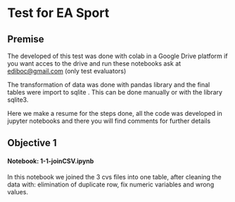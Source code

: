 # Test for EA Sport


## Premise

The developed of this test was done with colab in a Google Drive platform if you want acces to the drive and run these notebooks ask at ediboc@gmail.com (only test evaluators)

The transformation of data was done with pandas library  and the final tables were import to sqlite . This can be done manually or with the library sqlite3.

Here we make a resume for the steps done, all the code was developed in jupyter notebooks and there you will find comments for further details

## Objective 1

#### Notebook: 1-1-joinCSV.ipynb

In this notebook we joined the 3 cvs files into one table, after cleaning the data with: elimination of duplicate row, fix numeric variables and wrong values.

